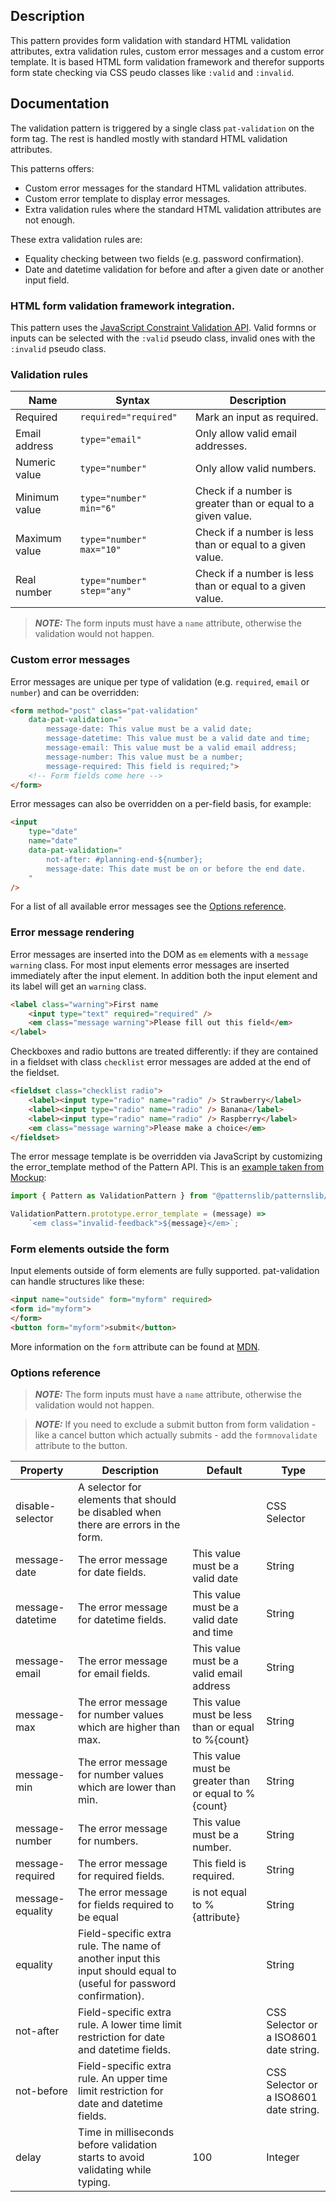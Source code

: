 ## Description

This pattern provides form validation with standard HTML validation attributes,
extra validation rules, custom error messages and a custom error template. It
is based HTML form validation framework and therefor supports form state
checking via CSS peudo classes like `:valid` and `:invalid`.

## Documentation

The validation pattern is triggered by a single class `pat-validation` on the form tag.
The rest is handled mostly with standard HTML validation attributes.

This patterns offers:

- Custom error messages for the standard HTML validation attributes.
- Custom error template to display error messages.
- Extra validation rules where the standard HTML validation attributes are not enough.

These extra validation rules are:

- Equality checking between two fields (e.g. password confirmation).
- Date and datetime validation for before and after a given date or another input field.


### HTML form validation framework integration.

This pattern uses the [JavaScript Constraint Validation API](https://developer.mozilla.org/en-US/docs/Web/HTML/Guides/Constraint_validation).
Valid formns or inputs can be selected with the `:valid` pseudo class, invalid ones with the `:invalid` pseudo class.


### Validation rules

| Name          | Syntax                     | Description                                                  |
| ------------- | -------------------------- | ------------------------------------------------------------ |
| Required      | `required="required"`      | Mark an input as required.                                   |
| Email address | `type="email"`             | Only allow valid email addresses.                            |
| Numeric value | `type="number"`            | Only allow valid numbers.                                    |
| Minimum value | `type="number" min="6"`    | Check if a number is greater than or equal to a given value. |
| Maximum value | `type="number" max="10"`   | Check if a number is less than or equal to a given value.    |
| Real number   | `type="number" step="any"` | Check if a number is less than or equal to a given value.    |


> **_NOTE:_**  The form inputs must have a `name` attribute, otherwise the validation would not happen.


### Custom error messages

Error messages are unique per type of validation (e.g. `required`, `email` or `number`) and can be overridden:

```html
<form method="post" class="pat-validation"
    data-pat-validation="
        message-date: This value must be a valid date;
        message-datetime: This value must be a valid date and time;
        message-email: This value must be a valid email address;
        message-number: This value must be a number;
        message-required: This field is required;">
    <!-- Form fields come here -->
</form>
```

Error messages can also be overridden on a per-field basis, for example:

```html
<input
    type="date"
    name="date"
    data-pat-validation="
        not-after: #planning-end-${number};
        message-date: This date must be on or before the end date.
    "
/>
```

For a list of all available error messages see the [Options reference](#options-reference).


### Error message rendering

Error messages are inserted into the DOM as `em` elements with a `message warning` class.
For most input elements error messages are inserted immediately after the input element.
In addition both the input element and its label will get an `warning` class.

```html
<label class="warning">First name
    <input type="text" required="required" />
    <em class="message warning">Please fill out this field</em>
</label>
```

Checkboxes and radio buttons are treated differently: if they are contained in a fieldset with class `checklist` error messages are added at the end of the fieldset.

```html
<fieldset class="checklist radio">
    <label><input type="radio" name="radio" /> Strawberry</label>
    <label><input type="radio" name="radio" /> Banana</label>
    <label><input type="radio" name="radio" /> Raspberry</label>
    <em class="message warning">Please make a choice</em>
</fieldset>
```

The error message template is be overridden via JavaScript by customizing the error_template method of the Pattern API.
This is an [example taken from Mockup](https://github.com/plone/mockup/blob/6c93b810b2c07b5bd58eec80cd03f700c9447d8c/src/patterns.js#L67):

```javascript
import { Pattern as ValidationPattern } from "@patternslib/patternslib/src/pat/validation/validation";

ValidationPattern.prototype.error_template = (message) =>
    `<em class="invalid-feedback">${message}</em>`;
```


### Form elements outside the form

Input elements outside of form elements are fully supported.
pat-validation can handle structures like these:

```html
<input name="outside" form="myform" required>
<form id="myform">
</form>
<button form="myform">submit</button>
```

More information on the `form` attribute can be found at [MDN](https://developer.mozilla.org/en-US/docs/Web/HTML/Element/input#form).


### Options reference

> **_NOTE:_**  The form inputs must have a `name` attribute, otherwise the
> validation would not happen.

> **_NOTE:_**  If you need to exclude a submit button from form validation -
> like a cancel button which actually submits - add the `formnovalidate`
> attribute to the button.


| Property         | Description                                                                                                                | Default                                              | Type                                   |
| ---------------- | -------------------------------------------------------------------------------------------------------------------------- | ---------------------------------------------------- | -------------------------------------- |
| disable-selector | A selector for elements that should be disabled when there are errors in the form.                                         |                                                      | CSS Selector                           |
| message-date     | The error message for date fields.                                                                                         | This value must be a valid date                      | String                                 |
| message-datetime | The error message for datetime fields.                                                                                     | This value must be a valid date and time             | String                                 |
| message-email    | The error message for email fields.                                                                                        | This value must be a valid email address             | String                                 |
| message-max      | The error message for number values which are higher than max.                                                             | This value must be less than or equal to %{count}    | String                                 |
| message-min      | The error message for number values which are lower than min.                                                              | This value must be greater than or equal to %{count} | String                                 |
| message-number   | The error message for numbers.                                                                                             | This value must be a number.                         | String                                 |
| message-required | The error message for required fields.                                                                                     | This field is required.                              | String                                 |
| message-equality | The error message for fields required to be equal                                                                          | is not equal to %{attribute}                         | String                                 |
| equality         | Field-specific extra rule. The name of another input this input should equal to (useful for password confirmation).        |                                                      | String                                 |
| not-after        | Field-specific extra rule. A lower time limit restriction for date and datetime fields.                                    |                                                      | CSS Selector or a ISO8601 date string. |
| not-before       | Field-specific extra rule. An upper time limit restriction for date and datetime fields.                                   |                                                      | CSS Selector or a ISO8601 date string. |
| delay            | Time in milliseconds before validation starts to avoid validating while typing.                                            | 100                                                  | Integer                                |
